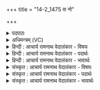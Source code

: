 +++
title = "14-2_1475 स नो"

+++
<details><summary>पदपाठः</summary>

सः꣢। नः꣣। मन्द्रा꣡भिः꣢। अ꣣ध्वरे꣢। जि꣣ह्वा꣡भिः꣢। य꣣ज। महः꣢। आ। दे꣣वा꣢न्। व꣣क्षि। य꣡क्षि꣢꣯। च꣣। १४७५।
</details>

<details><summary>अधिमन्त्रम् (VC)</summary>

- अग्निः
- भरद्वाजो बार्हस्पत्यः
- गायत्री
- षड्जः
</details>

<details><summary>हिन्दी : आचार्य रामनाथ वेदालंकार - विषयः</summary>

अगले मन्त्र में परमेश्वर से प्रार्थना करते हैं।
</details>

<details><summary>हिन्दी : आचार्य रामनाथ वेदालंकार - पदार्थः</summary>

पदार्थान्वय -  हे अग्ने!हे सबके अग्रनेता परमात्मन्! (सः)वह आप(मन्द्राभिः)आनन्दायिनी(जिह्वाभिः)वेदवाणियों से(अध्वरे)जीवन-यज्ञ में(नः)हमें(महः)तेज(यज)प्राप्त कराओ और(देवान्)दिव्यगुणों को(आवक्षि)लाओ, (यक्षि च)और हमारे साथ सङ्गति करो ॥२॥
</details>

<details><summary>हिन्दी : आचार्य रामनाथ वेदालंकार - भावार्थः</summary>

भावार्थ -  जगत्पिता परमेश्वर की यह बड़ी भारी कृपा है कि उसने हमारे लिए वेदवाणी प्रदान की है,जिससे हमें अपने कर्तव्य का बोध होता है तथा जिससे हम तेज,पुरुषार्थ आदि की प्रेरणा पाते हैं ॥२॥
</details>

<details><summary>संस्कृत : आचार्य रामनाथ वेदालंकार - विषयः</summary>

अथ परमेश्वरः प्रार्थ्यते।
</details>

<details><summary>संस्कृत : आचार्य रामनाथ वेदालंकार - पदार्थः</summary>

पदार्थान्वय -  हे अग्ने!हे सर्वाग्रणीः परमात्मन्! (सः)असौ त्वम्(मन्दाभिः)हर्षकरीभिः(जिह्वाभिः)वेदवाग्भिः।[जिह्वेति वाङ्नाम। निघं० १।११।] (अध्वरे)जीवनयज्ञे(नः)अस्मान्(महः)तेजः(यज)सङ्गमय,प्रापय। किञ्च(देवान्)दिव्यान् गुणान्(आवक्षि)आवह, (यक्षि च)अस्माभिः सङ्गतिं च कुरु।[वक्षि,यक्षि इति वहतेर्यजतेश्च लेटि सिपि रूपम्]॥२॥२
</details>

<details><summary>संस्कृत : आचार्य रामनाथ वेदालंकार - भावार्थः</summary>

भावार्थ -  जगत्पितुः परमेश्वरस्येयं महती कृपा यत्तेनास्मभ्यं वेदवाक् प्रदत्ता यया वयं स्वकर्तव्यं बुध्यामहे,यतश्च वयं तेजःपुरुषार्थादिकस्य प्रेरणां प्राप्नुमः ॥२॥
</details>